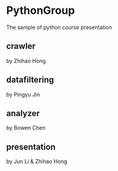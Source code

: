 # PythonGroup
The sample of python course presentation

## crawler
by Zhihao Hong

## datafiltering
by Pingyu Jin

## analyzer
by Bowen Chen

## presentation
by Jun Li & Zhihao Hong
